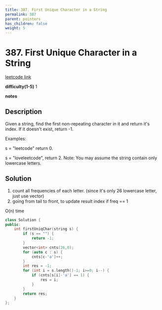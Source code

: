 ```yaml
---
title: 387. First Unique Character in a String
permalink: 387
parent: pointers
has_children: false
weight: 5
---
```

# 387. First Unique Character in a String
[leetcode link](https://leetcode.com/problems/first-unique-character-in-a-string/)

**difficulty(1-5)** 
1

**notes**   


## Description
Given a string, find the first non-repeating character in it and return it's index. If it doesn't exist, return -1.

Examples:

s = "leetcode"
return 0.

s = "loveleetcode",
return 2.
Note: You may assume the string contain only lowercase letters.

## Solution
1. count all frequencies of each letter. (since it's only 26 lowercase letter,
   just use vector<int>)
2. going from tail to front, to update result index if freq == 1
   
O(n) time

```c++
class Solution {
public:
    int firstUniqChar(string s) {
        if (s == "") {
            return -1;
        }
        vector<int> cnts(26,0);
        for (auto c : s) {
            cnts[c-'a']++;
        }
        int res = -1;
        for (int i = s.length()-1; i>=0; i--) {
            if (cnts[s[i]-'a'] == 1) {
                res = i;
            }
        }
        return res;
    }
};
```


